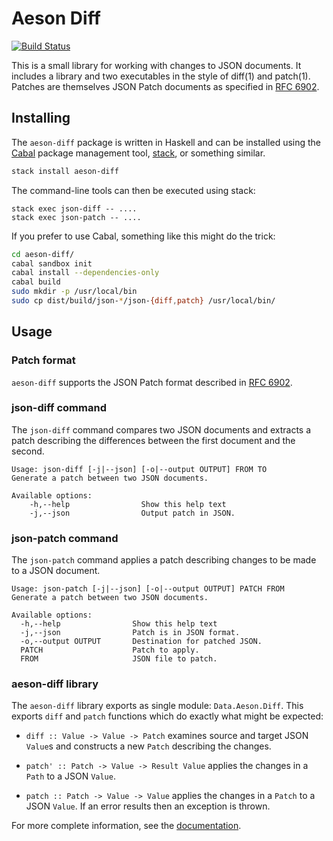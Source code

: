 Aeson Diff
==========

[![Build Status][badge]][status]

This is a small library for working with changes to JSON documents. It
includes a library and two executables in the style of diff(1) and
patch(1). Patches are themselves JSON Patch documents as specified in
[RFC 6902][3].

Installing
----------

The `aeson-diff` package is written in Haskell and can be installed using the
[Cabal][1] package management tool, [stack][2], or something similar.

````bash
stack install aeson-diff
````

The command-line tools can then be executed using stack:

````
stack exec json-diff -- ....
stack exec json-patch -- ....
````

If you prefer to use Cabal, something like this might do the trick:

````bash
cd aeson-diff/
cabal sandbox init
cabal install --dependencies-only
cabal build
sudo mkdir -p /usr/local/bin
sudo cp dist/build/json-*/json-{diff,patch} /usr/local/bin/
````

Usage
-----

### Patch format

`aeson-diff` supports the JSON Patch format described in
[RFC 6902][3].

### json-diff command

The `json-diff` command compares two JSON documents and extracts a patch
describing the differences between the first document and the second.

````
Usage: json-diff [-j|--json] [-o|--output OUTPUT] FROM TO
Generate a patch between two JSON documents.

Available options:
    -h,--help                Show this help text
    -j,--json                Output patch in JSON.
````

### json-patch command

The `json-patch` command applies a patch describing changes to be made to
a JSON document.

````
Usage: json-patch [-j|--json] [-o|--output OUTPUT] PATCH FROM
Generate a patch between two JSON documents.

Available options:
  -h,--help                Show this help text
  -j,--json                Patch is in JSON format.
  -o,--output OUTPUT       Destination for patched JSON.
  PATCH                    Patch to apply.
  FROM                     JSON file to patch.
````

### aeson-diff library

The `aeson-diff` library exports as single module: `Data.Aeson.Diff`. This
exports `diff` and `patch` functions which do exactly what might be expected:

- `diff :: Value -> Value -> Patch` examines source and target JSON `Value`s
and constructs a new `Patch` describing the changes.

- `patch' :: Patch -> Value -> Result Value` applies the changes in a
`Path` to a JSON `Value`.

- `patch :: Patch -> Value -> Value` applies the changes in a `Patch` to a JSON
`Value`. If an error results then an exception is thrown.

For more complete information, see the [documentation][docs].

[badge]: https://travis-ci.org/thsutton/aeson-diff.svg?branch=master
[status]: https://travis-ci.org/thsutton/aeson-diff
[docs]: https://hackage.haskell.org/package/aeson-diff/docs/Data-Aeson-Diff.html
[1]: https://wiki.haskell.org/Cabal-Install
[2]: http://haskellstack.org/
[3]: http://tools.ietf.org/html/rfc6902
